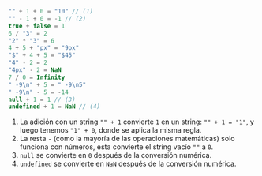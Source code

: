 
```js no-beautify
"" + 1 + 0 = "10" // (1)
"" - 1 + 0 = -1 // (2)
true + false = 1
6 / "3" = 2
"2" * "3" = 6
4 + 5 + "px" = "9px"
"$" + 4 + 5 = "$45"
"4" - 2 = 2
"4px" - 2 = NaN
7 / 0 = Infinity
" -9\n" + 5 = " -9\n5"
" -9\n" - 5 = -14
null + 1 = 1 // (3)
undefined + 1 = NaN // (4)
```

1. La adición con un string `"" + 1` convierte `1` en un string: `"" + 1 = "1"`, y luego tenemos `"1" + 0`, donde se aplica la misma regla.
2. La resta `-` (como la mayoría de las operaciones matemáticas) solo funciona con números, esta convierte el string vacío `""` a `0`.
3. `null` se convierte en `0` después de la conversión numérica.
4. `undefined` se convierte en `NaN` después de la conversión numérica.
